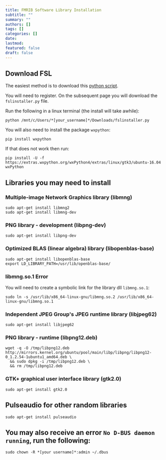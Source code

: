 ```yaml
---
title: FMRIB Software Library Installation
subtitle: ""
summary: ""
authors: []
tags: []
categories: []
date:
lastmod: 
featured: false
draft: false
---
```


## Download FSL

The easiest method is to download this [python script](https://fsl.fmrib.ox.ac.uk/fsldownloads_registration/).

You will need to register. On the subsequent page you will download the ```fslinstaller.py``` file.

Run the following in a linux terminal (the install will take awhile):

```console
python /mnt/c/Users/*[your_username]*/Downloads/fslinstaller.py
```

You will also need to install the package ```wxpython```:

```console
pip install wxpython
```

If that does not work then run:

```console
pip install -U -f https://extras.wxpython.org/wxPython4/extras/linux/gtk3/ubuntu-16.04 wxPython
```

## Libraries you may need to install

### Multiple-image Network Graphics library (libmng)

```console
sudo apt-get install libmng2
sudo apt-get install libmng-dev
```

### PNG library - development (libpng-dev)

```console
sudo apt-get install libpng-dev
```

### Optimized BLAS (linear algebra) library (libopenblas-base)

```console
sudo apt-get install libopenblas-base
export LD_LIBRARY_PATH=/usr/lib/openblas-base/
```

### libmng.so.1 Error

You will need to create a symbolic link for the library dll ```libmng.so.1```:

```console
sudo ln -s /usr/lib/x86_64-linux-gnu/libmng.so.2 /usr/lib/x86_64-linux-gnu/libmng.so.1
```

### Independent JPEG Group's JPEG runtime library (libjpeg62)

```console
sudo apt-get install libjpeg62
```

### PNG library - runtime (libpng12.deb)

```console
wget -q -O /tmp/libpng12.deb http://mirrors.kernel.org/ubuntu/pool/main/libp/libpng/libpng12-0_1.2.54-1ubuntu1_amd64.deb \
  && sudo dpkg -i /tmp/libpng12.deb \
  && rm /tmp/libpng12.deb
```

### GTK+ graphical user interface library (gtk2.0)

```console
sudo apt-get install gtk2.0
```

## Pulseaudio for other random libraries

```console
sudo apt-get install pulseaudio
```

## You may also receive an error ```No D-BUS daemon running```, run the following:

```console
sudo chown -R *[your username]*:admin ~/.dbus
```
